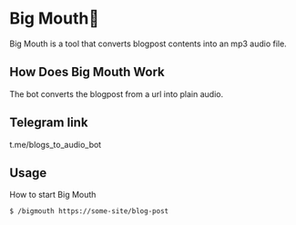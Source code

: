 # Big Mouth👄

Big Mouth is a tool that converts blogpost contents into an mp3 audio file.


## How Does Big Mouth Work

The bot converts the blogpost from a url into plain audio.

## Telegram link
t.me/blogs_to_audio_bot

## Usage

How to start Big Mouth

```bash
$ /bigmouth https://some-site/blog-post
```
